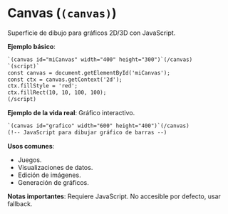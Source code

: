# Canvas (`(canvas)`)

Superficie de dibujo para gráficos 2D/3D con JavaScript.

**Ejemplo básico**:

```html
`(canvas id="miCanvas" width="400" height="300")`(/canvas)
`(script)`
const canvas = document.getElementById('miCanvas');
const ctx = canvas.getContext('2d');
ctx.fillStyle = 'red';
ctx.fillRect(10, 10, 100, 100);
(/script)
```

**Ejemplo de la vida real**: Gráfico interactivo.

```html
`(canvas id="grafico" width="600" height="400")`(/canvas)
(!-- JavaScript para dibujar gráfico de barras --)
```

**Usos comunes**:
- Juegos.
- Visualizaciones de datos.
- Edición de imágenes.
- Generación de gráficos.

**Notas importantes**: Requiere JavaScript. No accesible por defecto, usar fallback.